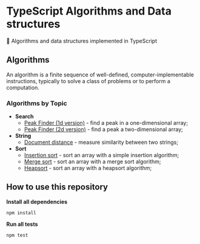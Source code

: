 # TypeScript Algorithms and Data structures
🔖 Algorithms and data structures implemented in TypeScript

## Algorithms

An algorithm is a finite sequence of well-defined, computer-implementable instructions, typically to solve a class of problems or to perform a computation.

### Algorithms by Topic

* **Search**
  * [Peak Finder (1d version)](src/algorithms/search/peak-finder/1d) - find a peak in a one-dimensional array;
  * [Peak Finder (2d version)](src/algorithms/search/peak-finder/2d) - find a peak a two-dimensional array;
* **String**
  * [Document distance](/src/algorithms/string/document-distance) - measure similarity between two strings;
* **Sort**
  * [Insertion sort](/src/algorithms/sort/insertion/simple) - sort an array with a simple insertion algorithm;
  * [Merge sort](/src/algorithms/sort/merge) - sort an array with a merge sort algorithm;
  * [Heapsort](/src/algorithms/sort/heapsort) - sort an array with a heapsort algorithm;

## How to use this repository

**Install all dependencies**
```
npm install
```

**Run all tests**
```
npm test
```